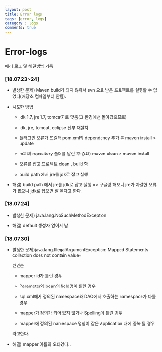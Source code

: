 ```yaml
---
layout: post
title: Error logs
tags: [error, logs] 
category : logs
comments: true
---
```

# Error-logs
에러 로그 및 해결방법 기록

### [18.07.23~24]
* 발생한 문제) Maven build가 되지 않아서 svn 으로 받은 프로젝트를 실행할 수 없었다(애당초 컴파일부터 안됨).

* 시도한 방법

     * jdk 1.7, jre 1.7, tomcat7 로 맞춤(그 환경에선 돌아갔으므로)

     * jdk, jre, tomcat, eclipse 전부 재설치

     * 플러그인 오류가 뜨길래 pom.xml의 dependency 추가 후 maven install > update

     * m2 의 repository 폴더를 날린 후(중요) maven clean > maven install

     * 오류를 잡고 프로젝트 clean , build 함

     * build path 에서 jre를 jdk로 잡고 실행


* 해결) build path 에서 jre를 jdk로 잡고 실행 => 구글링 해보니 jre가 자잘한 오류가 많으니 jdk로 잡으면 잘 된다고 한다.

### [18.07.24]
* 발생한 문제) java.lang.NoSuchMethodException

* 해결) default 생성자 없어서 남

### [18.07.30]
* 발생한 문제)java.lang.IllegalArgumentException: Mapped Statements collection does not contain value~

  원인은
  
     * mapper id가 틀린 경우

     * Parameter와 bean의 field명이  틀린 경우

     * sql.xml에서 정의된 namespace와 DAO에서 호출하는 namespace가 다를 경우

     * mapper가 정의가 되어 있지 않거나 Spelling이 틀린 경우

     * mapper에 정의된 namespace 명칭이 같은 Application 내에 중복 될 경우
     
   라고한다.

* 해결) mapper 이름의 오타였다..
